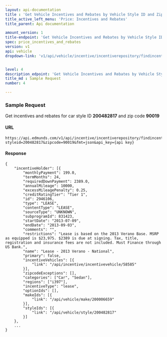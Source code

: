 ```yaml
---
layout: api-documentation
title : 'Get Vehicle Incentives and Rebates by Vehicle Style ID and Zipcode'
title_active_left_menu: 'Price: Incentives and Rebates'
title_parent: Api documentation

amount_version: 1
title-endpoint: 'Get Vehicle Incentives and Rebates by Vehicle Style ID and Zipcode'
spec: price_incentives_and_rebates
version: v1
api: vehicle
dropdown-link: 'v1/api/vehicle/incentive/incentiverepository/findincentivesbystyleidandzipcode'


level: 4
description_edpoint: 'Get Vehicle Incentives and Rebates by Vehicle Style ID and Zipcode'
title_md : Sample Request
number: 4

---
```


### Sample Request

Get incentives and rebates for car style ID **200482817** and zip code **90019**

#### URL

	https://api.edmunds.com/v1/api/incentive/incentiverepository/findincentivesbystyleidandzipcode?styleid=200482817&zipcode=90019&fmt=json&api_key={api key}
	
#### Response
	
	{
	    "incentiveHolder": [{
	        "monthlyPayment": 199.0,
	        "termMonths": 24,
	        "requiredDownPayment": 2389.0,
	        "annualMileage": 10000,
	        "excessMileagePenalty": 0.25,
	        "creditRatingTier": "Tier 1",
	        "id": 2946106,
	        "type": "LEASE",
	        "contentType": "LEASE",
	        "sourceType": "UNKNOWN",
	        "subprogramId": 831423,
	        "startDate": "2013-07-09",
	        "endDate": "2013-09-03",
	        "comments": "",
	        "restrictions": "Lease is based on the 2013 Verano Base. MSRP as equipped is $23,975. $2389 is due at signing. Tax, title, registration and insurance fees are not included. Must Finance through US Bank.",
	        "name": "Lease - 2013 Verano - National",
	        "primary": false,
	        "incentiveVehicles": [{
	            "link": "/api/incentive/incentivevehicle/58585"
	        }],
	        "zipcodeExceptions": [],
	        "categories": ["Car", "Sedan"],
	        "regions": ["i397"],
	        "incentiveType": "lease",
	        "optionIds": [],
	        "makeIds": [{
	            "link": "/api/vehicle/make/200006659"
	        }],
	        "styleIds": [{
	            "link": "/api/vehicle/style/200482817"
	        }]
	    },
		...
	}
